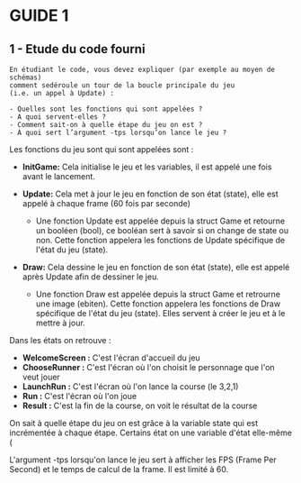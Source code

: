 # GUIDE 1

## 1 - Etude du code fourni

```
En étudiant le code, vous devez expliquer (par exemple au moyen de schémas) 
comment sedéroule un tour de la boucle principale du jeu 
(i.e. un appel à Update) : 

- Quelles sont les fonctions qui sont appelées ? 
- A quoi servent-elles ? 
- Comment sait-on à quelle étape du jeu on est ? 
- À quoi sert l’argument -tps lorsqu’on lance le jeu ?
```

Les fonctions du jeu sont qui sont appelées sont :
- **InitGame:** Cela initialise le jeu et les variables, il est appelé une fois avant le lancement.


- **Update:** Cela met à jour le jeu en fonction de son état (state), elle est appelé à chaque frame (60 fois par seconde)
    - Une fonction Update est appelée depuis la struct Game et retourne un booléen (bool), ce booléan sert à savoir si on change de state ou non. 
      Cette fonction appelera les fonctions de Update spécifique de l'état du jeu (state). 


- **Draw:** Cela dessine le jeu en fonction de son état (state), elle est appelé après Update afin de dessiner le jeu.
    -  Une fonction Draw est appelée depuis la struct Game et retrourne une image (ebiten). Cette fonction appelera les fonctions de Draw spécifique de l'état du jeu (state). 
Elles servent à créer le jeu et à le mettre à jour.

Dans les états on retrouve : 
- **WelcomeScreen :** C'est l'écran d'accueil du jeu 
- **ChooseRunner :** C'est l'écran où l'on choisit le personnage que l'on veut jouer
- **LaunchRun :** C'est l'écran où l'on lance la course (le 3,2,1) 
- **Run :** C'est l'écran où l'on joue
- **Result :** C'est la fin de la course, on voit le résultat de la course

On sait à quelle étape du jeu on est grâce à la variable state qui est incrémentée à chaque étape. Certains état on une variable d'état elle-même (

L'argument -tps lorsqu'on lance le jeu sert à afficher les FPS (Frame Per Second) et le temps de calcul de la frame. Il est limité à 60.
